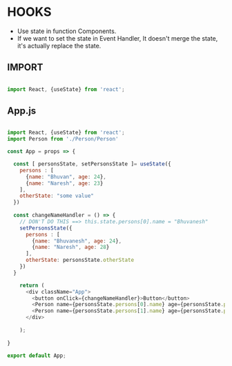# HOOKS

- Use state in function Components.
- If we want to set the state in Event Handler, It doesn't merge the state, it's actually replace the state.

## IMPORT

```JAVASCRIPT

import React, {useState} from 'react';

```

## App.js

```javascript

import React, {useState} from 'react';
import Person from './Person/Person'

const App = props => {

  const [ personsState, setPersonsState ]= useState({
    persons : [
      {name: "Bhuvan", age: 24},
      {name: "Naresh", age: 23}
    ],
    otherState: "some value"
  })
  
  const changeNameHandler = () => {
    // DON'T DO THIS ==> this.state.persons[0].name = "Bhuvanesh"
    setPersonsState({
      persons : [
        {name: "Bhuvanesh", age: 24},
        {name: "Naresh", age: 28}
      ],
      otherState: personsState.otherState
    })
  }

    return (
      <div className="App">
        <button onClick={changeNameHandler}>Button</button>
        <Person name={personsState.persons[0].name} age={personsState.persons[0].age} />
        <Person name={personsState.persons[1].name} age={personsState.persons[1].age} />
      </div>
  
    );
  
}

export default App;





```